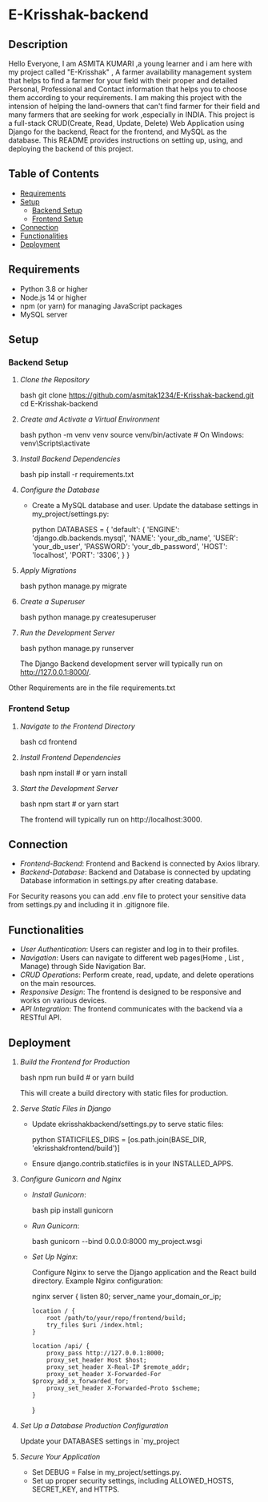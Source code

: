 # E-Krisshak-backend
<!-- explaining setup,functionalities, and deployment steps. -->


## Description

Hello Everyone, I am ASMITA KUMARI ,a young learner and i am here with my project called "E-Krisshak" , A farmer availability management system that helps to find a farmer for your field with their proper and detailed Personal, Professional and Contact information that helps you to choose them according to your requirements. I am making this project with the intension of helping the land-owners that can't find farmer for their field and many farmers that are seeking for work ,especially in INDIA.
This project is a full-stack CRUD(Create, Read, Update, Delete) Web Application using Django for the backend, React for the frontend, and MySQL as the database. This README provides instructions on setting up, using, and deploying the backend of this project.

## Table of Contents
<!-- ## for heading, # for main heading,following for links and lists -->

- [Requirements](#requirements)
- [Setup](#setup)
  - [Backend Setup](#backend-setup)
  - [Frontend Setup](#frontend-setup)
- [Connection](#connection)
- [Functionalities](#functionalities)
- [Deployment](#deployment)

## Requirements

- Python 3.8 or higher
- Node.js 14 or higher
- npm (or yarn) for managing JavaScript packages
- MySQL server

## Setup

### Backend Setup

1. *Clone the Repository*

   bash
   git clone https://github.com/asmitak1234/E-Krisshak-backend.git
   cd E-Krisshak-backend
   

2. *Create and Activate a Virtual Environment*

   bash
   python -m venv venv
   source venv/bin/activate  # On Windows: venv\Scripts\activate
   

3. *Install Backend Dependencies*

   bash
   pip install -r requirements.txt
   

4. *Configure the Database*

   - Create a MySQL database and user. Update the database settings in my_project/settings.py:

     python
     DATABASES = {
         'default': {
             'ENGINE': 'django.db.backends.mysql',
             'NAME': 'your_db_name',
             'USER': 'your_db_user',
             'PASSWORD': 'your_db_password',
             'HOST': 'localhost',
             'PORT': '3306',
         }
     }
     

5. *Apply Migrations*

   bash
   python manage.py migrate
   

6. *Create a Superuser*

   bash
   python manage.py createsuperuser
   

7. *Run the Development Server*

   bash
   python manage.py runserver

    The Django Backend development server will typically run on http://127.0.0.1:8000/.
   
Other Requirements are in the file requirements.txt

### Frontend Setup

1. *Navigate to the Frontend Directory*

   bash
   cd frontend
   

2. *Install Frontend Dependencies*

   bash
   npm install  # or yarn install
   

3. *Start the Development Server*

   bash
   npm start  # or yarn start
   

   The frontend will typically run on http://localhost:3000.

## Connection 

- *Frontend-Backend*: Frontend and Backend is connected by Axios library.
- *Backend-Database*: Backend and Database is connected by updating Database information in settings.py after creating database.
 
For Security reasons you can add .env file to protect your sensitive data from settings.py and including it in .gitignore file.

## Functionalities

- *User Authentication*: Users can register and log in to their profiles.
- *Navigation*: Users can navigate to different web pages(Home , List , Manage) through Side Navigation Bar.
- *CRUD Operations*: Perform create, read, update, and delete operations on the main resources.
- *Responsive Design*: The frontend is designed to be responsive and works on various devices.
- *API Integration*: The frontend communicates with the backend via a RESTful API.

## Deployment

1. *Build the Frontend for Production*

   bash
   npm run build  # or yarn build
   

   This will create a build directory with static files for production.

2. *Serve Static Files in Django*

   - Update ekrisshakbackend/settings.py to serve static files:

     python
     STATICFILES_DIRS = [os.path.join(BASE_DIR, 'ekrisshakfrontend/build')]
     

   - Ensure django.contrib.staticfiles is in your INSTALLED_APPS.

3. *Configure Gunicorn and Nginx*

   - *Install Gunicorn*:

     bash
     pip install gunicorn
     

   - *Run Gunicorn*:

     bash
     gunicorn --bind 0.0.0.0:8000 my_project.wsgi
     

   - *Set Up Nginx*:

     Configure Nginx to serve the Django application and the React build directory. Example Nginx configuration:

     nginx
     server {
         listen 80;
         server_name your_domain_or_ip;

         location / {
             root /path/to/your/repo/frontend/build;
             try_files $uri /index.html;
         }

         location /api/ {
             proxy_pass http://127.0.0.1:8000;
             proxy_set_header Host $host;
             proxy_set_header X-Real-IP $remote_addr;
             proxy_set_header X-Forwarded-For $proxy_add_x_forwarded_for;
             proxy_set_header X-Forwarded-Proto $scheme;
         }
     }
     

4. *Set Up a Database Production Configuration*

   Update your DATABASES settings in `my_project

5. *Secure Your Application*

   - Set DEBUG = False in my_project/settings.py.
   - Set up proper security settings, including ALLOWED_HOSTS, SECRET_KEY, and HTTPS.

